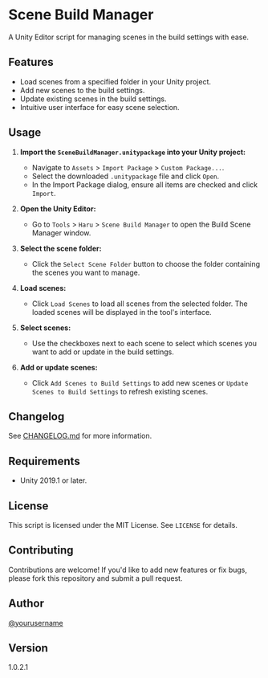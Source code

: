 # Scene Build Manager

A Unity Editor script for managing scenes in the build settings with ease.

## Features

- Load scenes from a specified folder in your Unity project.
- Add new scenes to the build settings.
- Update existing scenes in the build settings.
- Intuitive user interface for easy scene selection.

## Usage

1. **Import the `SceneBuildManager.unitypackage` into your Unity project:**
   - Navigate to `Assets` > `Import Package` > `Custom Package...`.
   - Select the downloaded `.unitypackage` file and click `Open`.
   - In the Import Package dialog, ensure all items are checked and click `Import`.

2. **Open the Unity Editor:**
   - Go to `Tools` > `Haru` > `Scene Build Manager` to open the Build Scene Manager window.

3. **Select the scene folder:**
   - Click the `Select Scene Folder` button to choose the folder containing the scenes you want to manage.

4. **Load scenes:**
   - Click `Load Scenes` to load all scenes from the selected folder. The loaded scenes will be displayed in the tool's interface.

5. **Select scenes:**
   - Use the checkboxes next to each scene to select which scenes you want to add or update in the build settings.

6. **Add or update scenes:**
   - Click `Add Scenes to Build Settings` to add new scenes or `Update Scenes to Build Settings` to refresh existing scenes.

## Changelog

See [CHANGELOG.md](https://github.com/haruchanz64/BuildSceneManager/blob/main/CHANGELOG.md) for more information.

## Requirements

- Unity 2019.1 or later.

## License

This script is licensed under the MIT License. See `LICENSE` for details.

## Contributing

Contributions are welcome! If you'd like to add new features or fix bugs, please fork this repository and submit a pull request.

## Author

[@yourusername](https://github.com/haruchanz64)

## Version

1.0.2.1